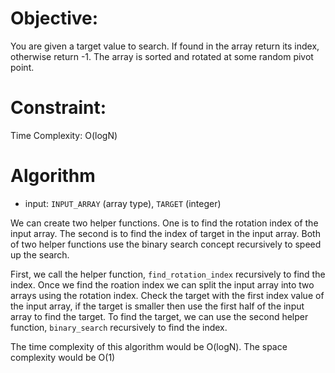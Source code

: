 # Objective: 
You are given a target value to search. If found in the array return its index, otherwise return -1. The array is sorted and rotated at some random pivot point.

# Constraint: 
Time Complexity: O(logN)

# Algorithm 
* input: `INPUT_ARRAY` (array type), `TARGET` (integer)

We can create two helper functions. One is to find the rotation index of the input array. The second is to find the index of target in the input array. Both of two helper functions use the binary search concept recursively to speed up the search.

First, we call the helper function, `find_rotation_index` recursively to find the index.
Once we find the roation index we can split the input array into two arrays using the rotation index.
Check the target with the first index value of the input array, if the target is smaller then use the first half of the input array to find the target. To find the target, we can use the second helper function, `binary_search` recursively to find the index.

The time complexity of this algorithm would be O(logN). The space complexity would be O(1)
